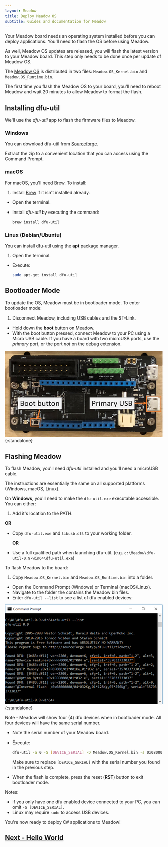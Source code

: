 ```yaml
---
layout: Meadow
title: Deploy Meadow OS
subtitle: Guides and documentation for Meadow
---
```


Your Meadow board needs an operating system installed before you can deploy applications. You'll need to flash the OS before using Meadow.

As well, Meadow OS updates are released, you will flash the latest version to your Meadow board. This step only needs to be done once per update of Meadow OS.

The [Meadow OS](https://www.wildernesslabs.co/downloads?f=/Meadow_Beta/MeadowOS.zip) is distributed in two files: `Meadow.OS_Kernel.bin` and `Meadow.OS_Runtime.bin`.

The first time you flash the Meadow OS to your board, you'll need to reboot Meadow and wait 20 minutes to allow Meadow to format the flash.

## Installing dfu-util

We'll use the _dfu-util_ app to flash the firmware files to Meadow. 

### Windows

You can download dfu-util from [Sourceforge](http://dfu-util.sourceforge.net/releases/dfu-util-0.9-win64.zip).

Extract the zip to a convenient location that you can access using the Command Prompt.

### macOS

For macOS, you'll need Brew. To install:

 1. Install [Brew](https://brew.sh/) if it isn't installed already.
 * Open the terminal.
 * Install _dfu-util_ by executing the command:

   ```bash
   brew install dfu-util
   ```

### Linux (Debian/Ubuntu)

You can install dfu-util using the **apt** package manager.

 1. Open the terminal.
 * Execute:

   ```bash
   sudo apt-get install dfu-util
   ```

## Bootloader Mode

To update the OS, Meadow must be in bootloader mode. To enter bootloader mode:

 1. Disconnect Meadow, including USB cables and the ST-Link.
 * Hold down the **boot** button on Meadow.
 * With the boot button pressed, connect Meadow to your PC using a Micro USB cable. If you have a board with two microUSB ports, use the *primary* port, or the port *not* on the debug extension.

  ![Primary USB port](./primary_usb.png){:standalone}

## Flashing Meadow

To flash Meadow, you'll need _dfu-util_ installed and you'll need a microUSB cable.

The instructions are essentially the same on all supported platforms (Windows, macOS, Linux).

On **Windows**, you'll need to make the `dfu-util.exe` executable accessible. You can either:

 1. Add it's location to the PATH.

   **OR**
 * Copy `dfu-util.exe` and `libusb.dll` to your working folder.

   **OR**
 * Use a full qualified path when launching dfu-util. (e.g. `c:\Meadow\dfu-util-0.9-win64\dfu-util.exe`)

To flash Meadow to the board:

 1. Copy `Meadow.OS_Kernel.bin` and `Meadow.OS_Runtime.bin` into a folder.
 * Open the Command Prompt (Windows) or Terminal (macOS/Linux).
 * Navigate to the folder the contains the Meadow bin files.
 * Enter `dfu-util --list` to see a list of dfu enabled devices:

  ![dfu-util --list (Windows)](./dfu_serial.png){:standalone}

  Note - Meadow will show four (4) dfu devices when in bootloader mode. All four devices will have the same serial number.

 * Note the serial number of your Meadow board.
 * Execute:

   ```bash
   dfu-util -a 0 -S [DEVICE_SERIAL] -D Meadow.OS_Kernel.bin -s 0x08000000 && dfu-util -a 0 -S [DEVICE_SERIAL] -D Meadow.OS_Runtime.bin -s 0x08040000
   ```

   Make sure to replace `[DEVICE_SERIAL]` with the serial number you found in the previous step.

* When the flash is complete, press the reset (**RST**) button to exit bootloader mode.


Notes:

 * If you only have one dfu enabled device connected to your PC, you can omit `-S [DEVICE_SERIAL]`.
 * Linux may require `sudo` to access USB devices.

You're now ready to deploy C# applications to Meadow!

## [Next - Hello World](/Meadow/Getting_Started/Hello_World/)
